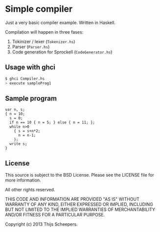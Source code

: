 Simple compiler
==========================

Just a very basic compiler example. Written in Haskell.

Compilation will happen in three fases:

1. Tokinizer / lexer (`Tokenizer.hs`)
2. Parser (`Parser.hs`)
3. Code generation for Sprockell (`CodeGenerator.hs`)

Usage with ghci
----

```bash
$ ghci Compiler.hs
> execute sampleProg1
```

Sample program
---
```
var n, s;
{ n = 10;
  s = 0;
  if n == 10 { n = 5; } else { n = 11; };
  while n>0
    { s = s+n*2;
      n = n-1;
    };
  write s;
}
```

License
---

This source is subject to the BSD License. Please see the LICENSE file for more information.

All other rights reserved.

THIS CODE AND INFORMATION ARE PROVIDED "AS IS" WITHOUT WARRANTY OF ANY KIND, EITHER EXPRESSED OR IMPLIED, INCLUDING BUT NOT LIMITED TO THE IMPLIED WARRANTIES OF MERCHANTABILITY AND/OR FITNESS FOR A PARTICULAR PURPOSE.

Copyright (c) 2013 Thijs Scheepers.
